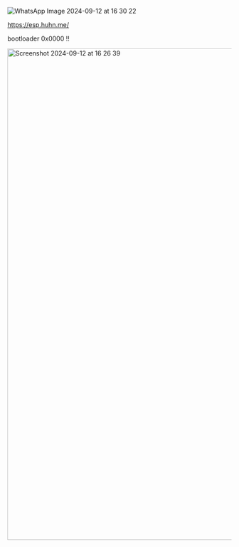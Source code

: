 
![WhatsApp Image 2024-09-12 at 16 30 22](https://github.com/user-attachments/assets/fe3a8f13-f37f-46f0-a784-3a5b29b49d84)

https://esp.huhn.me/

bootloader 0x0000 !!

<img width="1104" alt="Screenshot 2024-09-12 at 16 26 39" src="https://github.com/user-attachments/assets/dab04084-bfe7-4f2d-bb5c-ab3765958efa">
